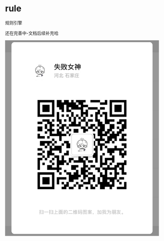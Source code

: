 # rule
规则引擎

还在完善中-文档后续补充哈

![RUNOOB 图标](https://github.com/failgoddess/rule/blob/master/doc/%E8%81%94%E7%B3%BB%E6%96%B9%E5%BC%8F.jpeg "RUNOOB")
